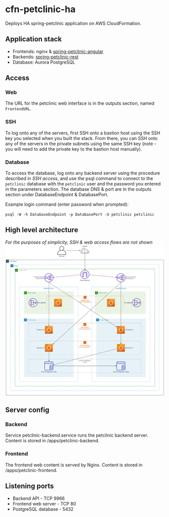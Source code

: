 # cfn-petclinic-ha
Deploys HA spring-petclinic application on AWS CloudFormation. 

## Application stack
- Frontends: nginx & [spring-petclinic-angular](https://github.com/spring-petclinic/spring-petclinic-angular)
- Backends: [spring-petclinic-rest](https://github.com/spring-petclinic/spring-petclinic-rest)
- Database: Aurora PostgreSQL

## Access
### Web
The URL for the petclinic web interface is in the outputs section, named `FrontendURL`.

### SSH
To log onto any of the servers, first SSH onto a bastion host using the SSH key you selected when you built the stack. From there, you can SSH onto any of the servers in the private subnets using the same SSH key (note - you will need to add the private key to the bastion host manually).

### Database
To access the database, log onto any backend server using the procedure described in *SSH access*, and use the psql command to connect to the `petclinic` database with the `petclinic` user and the password you entered in the parameters section. The database DNS & port are in the outputs section under DatabaseEndpoint & DatabasePort.

Example login command (enter password when prompted):

`psql -W -h DatabaseEndpoint -p DatabasePort -U petclinic petclinic`

## High level architecture
*For the purposes of simplicity, SSH & web access flows are not shown*
![architecture diagram](architecture.png)

## Server config
### Backend
Service petclinic-backend.service runs the petclinic backend server. Content is stored in /apps/petclinic-backend.
### Frontend
The frontend web content is served by Nginx. Content is stored in /apps/petclinic-frontend. 

## Listening ports
- Backend API - TCP 9966
- Frontend web server - TCP 80
- PostgreSQL database - 5432